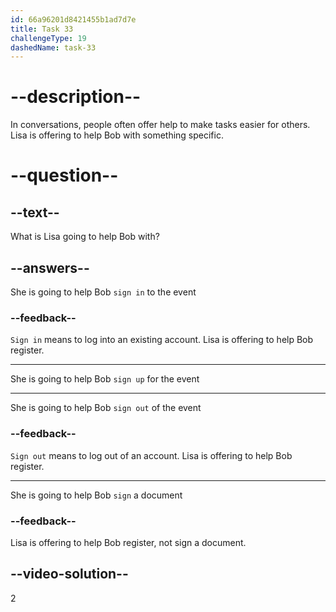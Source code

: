 ```yaml
---
id: 66a96201d8421455b1ad7d7e
title: Task 33
challengeType: 19
dashedName: task-33
---
```


<!--
AUDIO REFERENCE:
Bob: Maybe. Where can I find more information?
Lisa: I can help you sign up.
-->

# --description--

In conversations, people often offer help to make tasks easier for others. Lisa is offering to help Bob with something specific.

# --question--

## --text--

What is Lisa going to help Bob with?

## --answers--

She is going to help Bob `sign in` to the event

### --feedback--

`Sign in` means to log into an existing account. Lisa is offering to help Bob register.

---

She is going to help Bob `sign up` for the event

---

She is going to help Bob `sign out` of the event

### --feedback--

`Sign out` means to log out of an account. Lisa is offering to help Bob register.

---

She is going to help Bob `sign` a document

### --feedback--

Lisa is offering to help Bob register, not sign a document.

## --video-solution--

2
